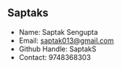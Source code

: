 ## Saptaks
- Name: Saptak Sengupta
- Email: saptak013@gmail.com
- Github Handle: SaptakS
- Contact: 9748368303
